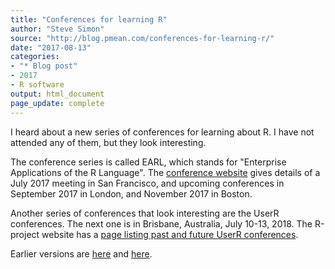 ```yaml
---
title: "Conferences for learning R"
author: "Steve Simon"
source: "http://blog.pmean.com/conferences-for-learning-r/"
date: "2017-08-13"
categories:
- "* Blog post"
- 2017
- R software
output: html_document
page_update: complete
---
```


I heard about a new series of conferences for learning about R. I have not attended any of them, but they look interesting.

<!---More--->

The conference series is called EARL, which stands for "Enterprise Applications of the R Language". The [conference website][ear1] gives details of a July 2017 meeting in San Francisco, and upcoming conferences in September 2017 in London, and November 2017 in Boston.

Another series of conferences that look interesting are the UserR conferences. The next one is in Brisbane, Australia, July 10-13, 2018. The R-project website has a [page listing past and future UserR conferences][rpr1].


[ear1]: https://earlconf.com/
[rpr1]: https://www.r-project.org/conferences.html
 
Earlier versions are [here][sim1] and [here][sim2].
 
[sim1]: http://blog.pmean.com/conferences-for-learning-r/
[sim2]: http://new.pmean.com/conferences-for-learning-r/
 
